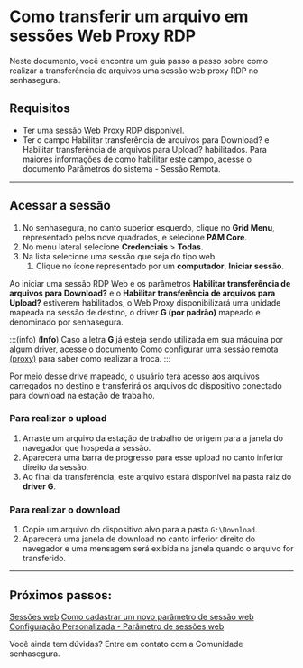 # Como transferir um arquivo em sessões Web Proxy RDP

Neste documento, você encontra um guia passo a passo sobre como realizar a transferência de arquivos uma sessão web proxy RDP no senhasegura.

## Requisitos

* Ter uma sessão Web Proxy RDP disponível.
* Ter o campo Habilitar transferência de arquivos para Download? e Habilitar transferência de arquivos para Upload? habilitados. Para maiores informações de como habilitar este campo, acesse o documento Parâmetros do sistema - Sessão Remota.

---
## Acessar a sessão

1. No senhasegura, no canto superior esquerdo, clique no **Grid Menu**, representado pelos nove quadrados, e selecione **PAM Core**.
2. No menu lateral selecione **Credenciais** > **Todas**.
3. Na lista selecione uma sessão que seja do tipo web.
    1. Clique no ícone representado por um **computador**, **Iniciar sessão**.

Ao iniciar uma sessão RDP Web e os parâmetros **Habilitar transferência de arquivos para Download?** e o **Habilitar transferência de arquivos para Upload?** estiverem habilitados, o Web Proxy disponibilizará uma unidade mapeada na sessão de destino, o driver **G (por padrão)** mapeado e denominado por senhasegura.

:::(info) (**Info**)
Caso a letra **G** já esteja sendo utilizada em sua máquina por algum driver, acesse o documento [Como configurar uma sessão remota (proxy)](/v3-33/docs/pt/pam-session-configure-remote-session-proxy) para saber como realizar a troca.
:::

Por meio desse drive mapeado, o usuário terá acesso aos arquivos carregados no destino e transferirá os arquivos do dispositivo conectado para download na estação de trabalho.

### Para realizar o upload

1. Arraste um arquivo da estação de trabalho de origem para a janela do navegador que hospeda a sessão.
2. Aparecerá uma barra de progresso para esse upload no canto inferior direito da sessão.
3. Ao final da transferência, este arquivo estará disponível na pasta raiz do **driver G**.

### Para realizar o download

1. Copie um arquivo do dispositivo alvo para a pasta `G:\Download`.
2. Aparecerá uma janela de download no canto inferior direito do navegador e uma mensagem será exibida na janela quando o arquivo for transferido.

---
## Próximos passos:
[Sessões web](/v3-33/docs/pt/pam-session-web-sessions)
[Como cadastrar um novo parâmetro de sessão web](/v3-33/docs/pt/pam-session-how-to-register-a-new-web-session-parameter)
[Configuração Personalizada - Parâmetro de sessões web](/v3-33/docs/pt/pam-session-about-customize-settings-web-sessions-parameters)

Você ainda tem dúvidas? Entre em contato com a Comunidade senhasegura.